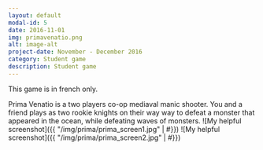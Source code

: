 ```yaml
---
layout: default
modal-id: 5
date: 2016-11-01
img: primavenatio.png
alt: image-alt
project-date: November - December 2016
category: Student game
description: Student game
---
```

This game is in french only.

Prima Venatio is a two players co-op mediaval manic shooter.
You and a friend plays as two rookie knights on their way way to defeat a monster that appeared in the ocean, while defeating waves of monsters.
![My helpful screenshot]({{ "/img/prima/prima_screen1.jpg" | #}})
![My helpful screenshot]({{ "/img/prima/prima_screen2.jpg" | #}})